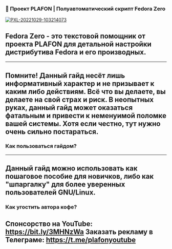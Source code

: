 ### 🚀 Проект PLAFON | Полуавтоматический скрипт Fedora Zero

<a href="https://ibb.co/mXc2LZ6"><img src="https://i.ibb.co/Sd3MhYR/PXL-20221029-103214073.jpg" alt="PXL-20221029-103214073" border="0"></a>

## Fedora Zero - это текстовой помощник от проекта PLAFON для детальной настройки дистрибутива Fedora и его производных.
---
Помните! Данный гайд несёт лишь информативный характер и не призывает к каким либо действиям. Всё что вы делаете, вы делаете на свой страх и риск. В неопытных руках, данный гайд может оказаться фатальным и привести к неменуимой поломке вашей системы. Хотя если честно, тут нужно очень сильно постараться.
---

### Как пользоваться гайдом?
---
Данный гайд можно использовать как пошаговое пособие для новичков, либо как "шпаргалку" для более уверенных пользователей GNU/Linux.
---

### Как угостить автора кофе?

Спонсорство на YouTube: https://bit.ly/3MHNzWa 
Заказать рекламу в Телеграме: https://t.me/plafonyoutube
---
